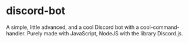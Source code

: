 # discord-bot
A simple, little advanced, and a cool Discord bot with a cool-command-handler. Purely made with JavaScript, NodeJS with the library Discord.js.
